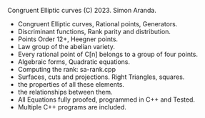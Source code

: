 Congruent Elliptic curves
(C) 2023. Simon Aranda.

- Congruent Elliptic curves, Rational points, Generators.
- Discriminant functions, Rank parity and distribution.
- Points Order 12+, Heegner points.
- Law group of the abelian variety.
- Every rational point of C[n] belongs to a group of four points.
- Algebraic forms, Quadratic equations.
- Computing the rank: sa-rank.cpp
- Surfaces, cuts and projections. Right Triangles, squares. 
- the properties of all these elements.
- the relationships between them.
- All Equations fully proofed, programmed in C++ and Tested.
- Multiple C++ programs are included.

